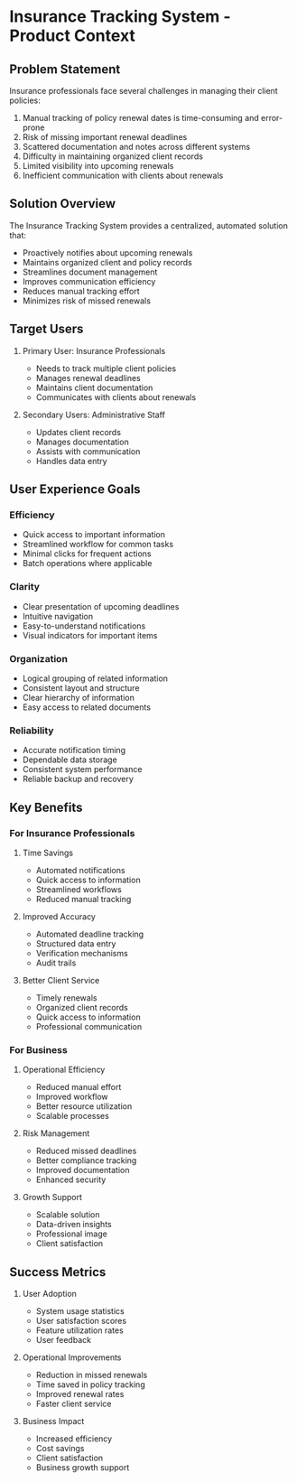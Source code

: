 # Insurance Tracking System - Product Context

## Problem Statement
Insurance professionals face several challenges in managing their client policies:
1. Manual tracking of policy renewal dates is time-consuming and error-prone
2. Risk of missing important renewal deadlines
3. Scattered documentation and notes across different systems
4. Difficulty in maintaining organized client records
5. Limited visibility into upcoming renewals
6. Inefficient communication with clients about renewals

## Solution Overview
The Insurance Tracking System provides a centralized, automated solution that:
- Proactively notifies about upcoming renewals
- Maintains organized client and policy records
- Streamlines document management
- Improves communication efficiency
- Reduces manual tracking effort
- Minimizes risk of missed renewals

## Target Users
1. Primary User: Insurance Professionals
   - Needs to track multiple client policies
   - Manages renewal deadlines
   - Maintains client documentation
   - Communicates with clients about renewals

2. Secondary Users: Administrative Staff
   - Updates client records
   - Manages documentation
   - Assists with communication
   - Handles data entry

## User Experience Goals

### Efficiency
- Quick access to important information
- Streamlined workflow for common tasks
- Minimal clicks for frequent actions
- Batch operations where applicable

### Clarity
- Clear presentation of upcoming deadlines
- Intuitive navigation
- Easy-to-understand notifications
- Visual indicators for important items

### Organization
- Logical grouping of related information
- Consistent layout and structure
- Clear hierarchy of information
- Easy access to related documents

### Reliability
- Accurate notification timing
- Dependable data storage
- Consistent system performance
- Reliable backup and recovery

## Key Benefits

### For Insurance Professionals
1. Time Savings
   - Automated notifications
   - Quick access to information
   - Streamlined workflows
   - Reduced manual tracking

2. Improved Accuracy
   - Automated deadline tracking
   - Structured data entry
   - Verification mechanisms
   - Audit trails

3. Better Client Service
   - Timely renewals
   - Organized client records
   - Quick access to information
   - Professional communication

### For Business
1. Operational Efficiency
   - Reduced manual effort
   - Improved workflow
   - Better resource utilization
   - Scalable processes

2. Risk Management
   - Reduced missed deadlines
   - Better compliance tracking
   - Improved documentation
   - Enhanced security

3. Growth Support
   - Scalable solution
   - Data-driven insights
   - Professional image
   - Client satisfaction

## Success Metrics
1. User Adoption
   - System usage statistics
   - User satisfaction scores
   - Feature utilization rates
   - User feedback

2. Operational Improvements
   - Reduction in missed renewals
   - Time saved in policy tracking
   - Improved renewal rates
   - Faster client service

3. Business Impact
   - Increased efficiency
   - Cost savings
   - Client satisfaction
   - Business growth support 